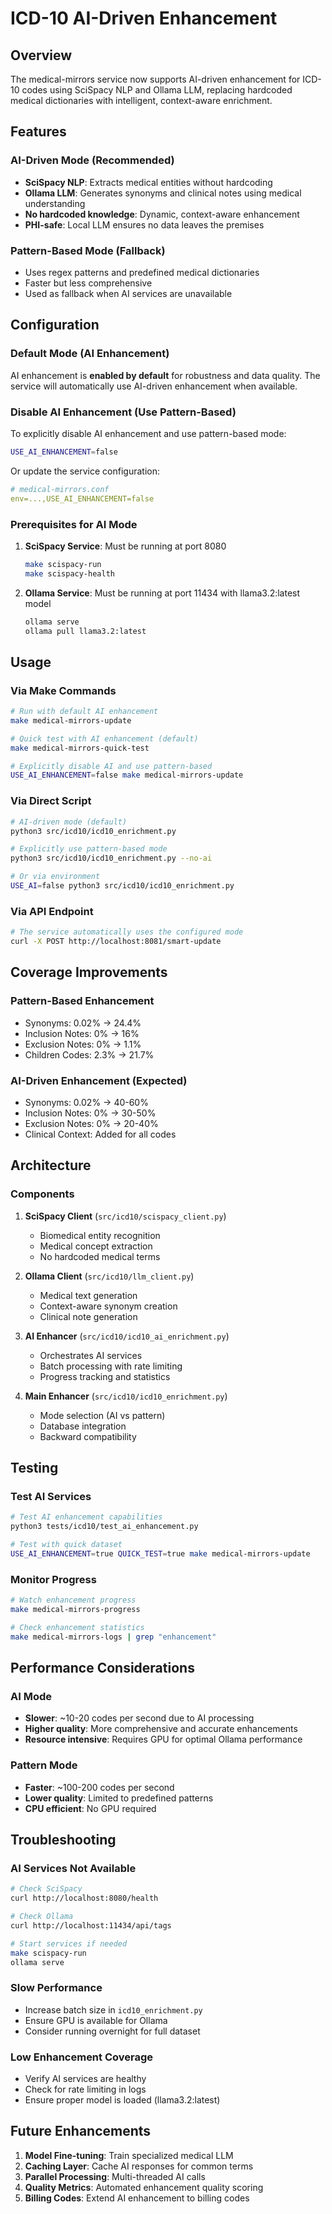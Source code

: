 # ICD-10 AI-Driven Enhancement

## Overview
The medical-mirrors service now supports AI-driven enhancement for ICD-10 codes using SciSpacy NLP and Ollama LLM, replacing hardcoded medical dictionaries with intelligent, context-aware enrichment.

## Features

### AI-Driven Mode (Recommended)
- **SciSpacy NLP**: Extracts medical entities without hardcoding
- **Ollama LLM**: Generates synonyms and clinical notes using medical understanding
- **No hardcoded knowledge**: Dynamic, context-aware enhancement
- **PHI-safe**: Local LLM ensures no data leaves the premises

### Pattern-Based Mode (Fallback)
- Uses regex patterns and predefined medical dictionaries
- Faster but less comprehensive
- Used as fallback when AI services are unavailable

## Configuration

### Default Mode (AI Enhancement)
AI enhancement is **enabled by default** for robustness and data quality. The service will automatically use AI-driven enhancement when available.

### Disable AI Enhancement (Use Pattern-Based)
To explicitly disable AI enhancement and use pattern-based mode:
```bash
USE_AI_ENHANCEMENT=false
```

Or update the service configuration:
```yaml
# medical-mirrors.conf
env=...,USE_AI_ENHANCEMENT=false
```

### Prerequisites for AI Mode
1. **SciSpacy Service**: Must be running at port 8080
   ```bash
   make scispacy-run
   make scispacy-health
   ```

2. **Ollama Service**: Must be running at port 11434 with llama3.2:latest model
   ```bash
   ollama serve
   ollama pull llama3.2:latest
   ```

## Usage

### Via Make Commands
```bash
# Run with default AI enhancement
make medical-mirrors-update

# Quick test with AI enhancement (default)
make medical-mirrors-quick-test

# Explicitly disable AI and use pattern-based
USE_AI_ENHANCEMENT=false make medical-mirrors-update
```

### Via Direct Script
```bash
# AI-driven mode (default)
python3 src/icd10/icd10_enrichment.py

# Explicitly use pattern-based mode
python3 src/icd10/icd10_enrichment.py --no-ai

# Or via environment
USE_AI=false python3 src/icd10/icd10_enrichment.py
```

### Via API Endpoint
```bash
# The service automatically uses the configured mode
curl -X POST http://localhost:8081/smart-update
```

## Coverage Improvements

### Pattern-Based Enhancement
- Synonyms: 0.02% → 24.4%
- Inclusion Notes: 0% → 16%
- Exclusion Notes: 0% → 1.1%
- Children Codes: 2.3% → 21.7%

### AI-Driven Enhancement (Expected)
- Synonyms: 0.02% → 40-60%
- Inclusion Notes: 0% → 30-50%
- Exclusion Notes: 0% → 20-40%
- Clinical Context: Added for all codes

## Architecture

### Components
1. **SciSpacy Client** (`src/icd10/scispacy_client.py`)
   - Biomedical entity recognition
   - Medical concept extraction
   - No hardcoded medical terms

2. **Ollama Client** (`src/icd10/llm_client.py`)
   - Medical text generation
   - Context-aware synonym creation
   - Clinical note generation

3. **AI Enhancer** (`src/icd10/icd10_ai_enrichment.py`)
   - Orchestrates AI services
   - Batch processing with rate limiting
   - Progress tracking and statistics

4. **Main Enhancer** (`src/icd10/icd10_enrichment.py`)
   - Mode selection (AI vs pattern)
   - Database integration
   - Backward compatibility

## Testing

### Test AI Services
```bash
# Test AI enhancement capabilities
python3 tests/icd10/test_ai_enhancement.py

# Test with quick dataset
USE_AI_ENHANCEMENT=true QUICK_TEST=true make medical-mirrors-update
```

### Monitor Progress
```bash
# Watch enhancement progress
make medical-mirrors-progress

# Check enhancement statistics
make medical-mirrors-logs | grep "enhancement"
```

## Performance Considerations

### AI Mode
- **Slower**: ~10-20 codes per second due to AI processing
- **Higher quality**: More comprehensive and accurate enhancements
- **Resource intensive**: Requires GPU for optimal Ollama performance

### Pattern Mode
- **Faster**: ~100-200 codes per second
- **Lower quality**: Limited to predefined patterns
- **CPU efficient**: No GPU required

## Troubleshooting

### AI Services Not Available
```bash
# Check SciSpacy
curl http://localhost:8080/health

# Check Ollama
curl http://localhost:11434/api/tags

# Start services if needed
make scispacy-run
ollama serve
```

### Slow Performance
- Increase batch size in `icd10_enrichment.py`
- Ensure GPU is available for Ollama
- Consider running overnight for full dataset

### Low Enhancement Coverage
- Verify AI services are healthy
- Check for rate limiting in logs
- Ensure proper model is loaded (llama3.2:latest)

## Future Enhancements

1. **Model Fine-tuning**: Train specialized medical LLM
2. **Caching Layer**: Cache AI responses for common terms
3. **Parallel Processing**: Multi-threaded AI calls
4. **Quality Metrics**: Automated enhancement quality scoring
5. **Billing Codes**: Extend AI enhancement to billing codes